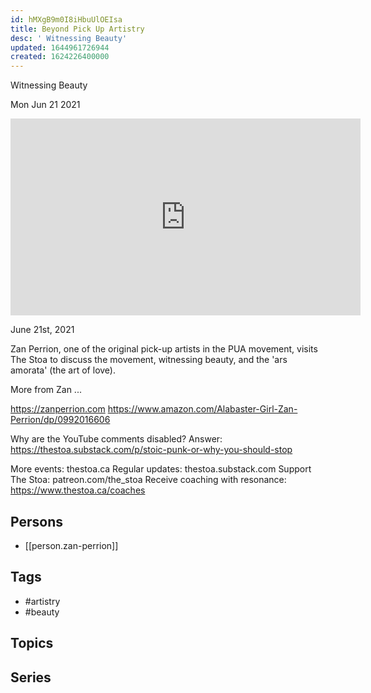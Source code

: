 ```yaml
---
id: hMXgB9m0I8iHbuUlOEIsa
title: Beyond Pick Up Artistry
desc: ' Witnessing Beauty'
updated: 1644961726944
created: 1624226400000
---
```



 Witnessing Beauty

Mon Jun 21 2021

<iframe width="560" height="315" src="https://www.youtube.com/embed/tBTLQsqW_z4" title="Beyond Pick Up Artistry: Witnessing Beauty w/ Zan Perrion" frameborder="0" allow="accelerometer; autoplay; clipboard-write; encrypted-media; gyroscope; picture-in-picture" allowfullscreen ></iframe>

June 21st, 2021

Zan Perrion, one of the original pick-up artists in the PUA movement, visits The Stoa to discuss the movement, witnessing beauty, and the 'ars amorata' (the art of love). 

More from Zan ...

https://zanperrion.com
https://www.amazon.com/Alabaster-Girl-Zan-Perrion/dp/0992016606

Why are the YouTube comments disabled? Answer: https://thestoa.substack.com/p/stoic-punk-or-why-you-should-stop

More events: thestoa.ca 
Regular updates: thestoa.substack.com 
Support The Stoa: patreon.com/the_stoa 
Receive coaching with resonance: https://www.thestoa.ca/coaches

## Persons

- [[person.zan-perrion]]

## Tags

- #artistry
- #beauty

## Topics



## Series



